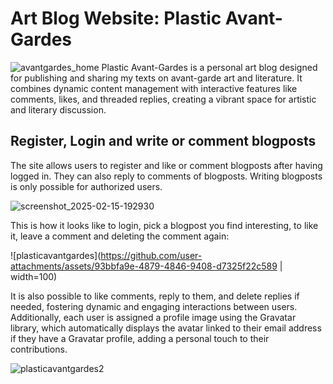# Art Blog Website: Plastic Avant-Gardes
![avantgardes_home](https://github.com/user-attachments/assets/f7f70455-c6db-4abe-9f7f-64d60bc8ec91)
Plastic Avant-Gardes is a personal art blog designed for publishing and sharing my texts on avant-garde art and literature. It combines dynamic content management with interactive features like comments, likes, and threaded replies, creating a vibrant space for artistic and literary discussion.

## Register, Login and write or comment blogposts
The site allows users to register and like or comment blogposts after having logged in. They can also reply to comments of blogposts. Writing blogposts is only possible for authorized users.

![screenshot_2025-02-15-192930](https://github.com/user-attachments/assets/3603b55b-0f0c-4e1a-adc0-34811b269b0a)

This is how it looks like to login, pick a blogpost you find interesting, to like it, leave a comment and deleting the comment again:

![plasticavantgardes](https://github.com/user-attachments/assets/93bbfa9e-4879-4846-9408-d7325f22c589 | width=100)

It is also possible to like comments, reply to them, and delete replies if needed, fostering dynamic and engaging interactions between users. Additionally, each user is assigned a profile image using the Gravatar library, which automatically displays the avatar linked to their email address if they have a Gravatar profile, adding a personal touch to their contributions.

![plasticavantgardes2](https://github.com/user-attachments/assets/48bc7175-0931-4099-9e97-11197c7ba67e)


